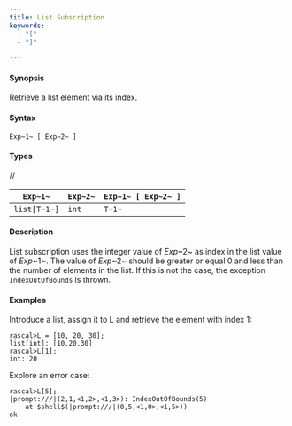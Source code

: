 ```yaml
---
title: List Subscription
keywords:
  - "["
  - "]"

---
```


#### Synopsis

Retrieve a list element via its index.

#### Syntax

`Exp~1~ [ Exp~2~ ]`

#### Types

//

| `Exp~1~`     | `Exp~2~` | `Exp~1~ [ Exp~2~ ]` |
| --- | --- | --- |
| `list[T~1~]` | `int`     | `T~1~`              |


#### Description

List subscription uses the integer value of _Exp_~2~ as index in the list value of _Exp_~1~.
The value of _Exp_~2~ should be greater or equal 0 and less than the number of elements in the list.
If this is not the case, the exception `IndexOutOfBounds` is thrown.

#### Examples

Introduce a list, assign it to L and retrieve the element with index 1:

```rascal-shell ,continue,error
rascal>L = [10, 20, 30];
list[int]: [10,20,30]
rascal>L[1];
int: 20
```
Explore an error case:

```rascal-shell ,continue,error
rascal>L[5];
|prompt:///|(2,1,<1,2>,<1,3>): IndexOutOfBounds(5)
	at $shell$(|prompt:///|(0,5,<1,0>,<1,5>))
ok
```


